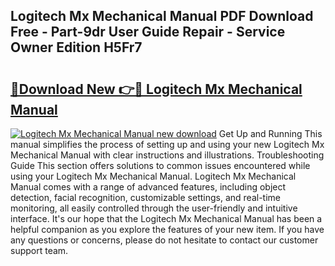 ## Logitech Mx Mechanical Manual PDF Download Free - Part-9dr User Guide Repair - Service Owner Edition H5Fr7

# <h2><a href="http://bc32342.oget.top/?id=Logitech+Mx+Mechanical+Manual">🔗Download New 👉🔴 Logitech Mx Mechanical Manual</a></h2>

[![Logitech Mx Mechanical Manual new download](https://i.imgur.com/5g1atiW.png)](http://bc32342.oget.top/?id=Logitech+Mx+Mechanical+Manual)
Get Up and Running This manual simplifies the process of setting up and using your new Logitech Mx Mechanical Manual with clear instructions and illustrations. Troubleshooting Guide This section offers solutions to common issues encountered while using your Logitech Mx Mechanical Manual. Logitech Mx Mechanical Manual comes with a range of advanced features, including object detection, facial recognition, customizable settings, and real-time monitoring, all easily controlled through the user-friendly and intuitive interface. It's our hope that the Logitech Mx Mechanical Manual has been a helpful companion as you explore the features of your new item. If you have any questions or concerns, please do not hesitate to contact our customer support team.
